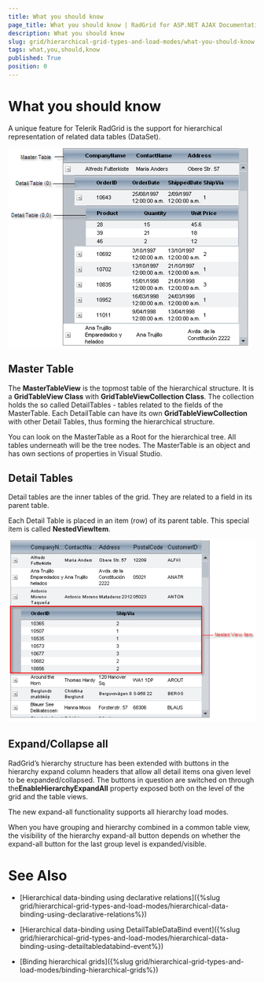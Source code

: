 ```yaml
---
title: What you should know
page_title: What you should know | RadGrid for ASP.NET AJAX Documentation
description: What you should know
slug: grid/hierarchical-grid-types-and-load-modes/what-you-should-know
tags: what,you,should,know
published: True
position: 0
---
```


# What you should know



A unique feature for Telerik RadGrid is the support for hierarchical representation of related data tables (DataSet).

![Hierarchy Elements](images/grd_hierarchy_elements_markedup.png)

## Master Table

The **MasterTableView** is the topmost table of the hierarchical structure. It is a **GridTableView Class** with **GridTableViewCollection Class**. The collection holds the so called DetailTables - tables related to the fields of the MasterTable. Each DetailTable can have its own **GridTableViewCollection** with other Detail Tables, thus forming the hierarchical structure.

You can look on the MasterTable as a Root for the hierarchical tree. All tables underneath will be the tree nodes. The MasterTable is an object and has own sections of properties in Visual Studio.

## Detail Tables

Detail tables are the inner tables of the grid. They are related to a field in its parent table.

Each Detail Table is placed in an item (row) of its parent table. This special item is called **NestedViewItem**.

![NestedViewItem](images/grd_NestedView.png)

## Expand/Collapse all

RadGrid’s hierarchy structure has been extended with buttons in the hierarchy expand column headers that allow all detail items ona given level to be expanded/collapsed. The buttons in question are switched on through the**EnableHierarchyExpandAll** property exposed both on the level of the grid and the table views.

The new expand-all functionality supports all hierarchy load modes.

When you have grouping and hierarchy combined in a common table view, the visibility of the hierarchy expand-all button depends on whether the expand-all button for the last group level is expanded/visible.

# See Also

 * [Hierarchical data-binding using declarative relations]({%slug grid/hierarchical-grid-types-and-load-modes/hierarchical-data-binding-using-declarative-relations%})

 * [Hierarchical data-binding using DetailTableDataBind event]({%slug grid/hierarchical-grid-types-and-load-modes/hierarchical-data-binding-using-detailtabledatabind-event%})

 * [Binding hierarchical grids]({%slug grid/hierarchical-grid-types-and-load-modes/binding-hierarchical-grids%})
